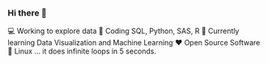 ### Hi there 👋


💻 Working to explore data
:space_invader: Coding SQL, Python, SAS, R
🌱 Currently learning Data Visualization and Machine Learning
❤️ Open Source Software
🐧 Linux ... it does infinite loops in 5 seconds.

